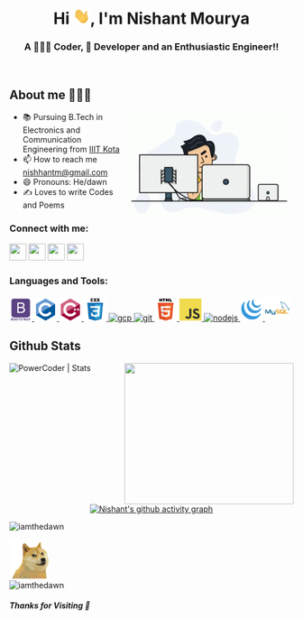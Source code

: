 <h1 align="center">Hi <img src="https://raw.githubusercontent.com/ABSphreak/ABSphreak/master/gifs/Hi.gif" width="30px">, I'm Nishant Mourya</h1>
<h3 align="center">A 👨🏻‍💻 Coder, 🔗 Developer and an Enthusiastic Engineer!!</h3>
<br>


                                                                                                        
                                                                                                        
## About me 🙋🏻‍♂️
<img src="https://github.com/iamthedawn/content/blob/main/tenor.gif?raw=true" width="300px" align="right">
<ul>
<li> 📚 Pursuing B.Tech in Electronics and Communication Engineering from <a href="https://iiitkota.ac.in" target="blank">IIIT Kota</a> </li>
<li> 📫 How to reach me <a href="mailto:nishhantm@gmail.com">nishhantm@gmail.com</a></li>
<li> 😄 Pronouns: He/dawn </li>
<li> ✍️ Loves to write Codes and Poems </li>
</ul>

<!--PROFILES-->                                                                                                                     
<h3 align="left">Connect with me:</h3>
<p align="left">
<a href="https://www.linkedin.com/in/nishantmourya/" target="_blank"><img src="https://img.icons8.com/doodle/48/000000/linkedin--v2.png" height="30" width="30"/></a>
<a href="https://twitter.com/nishhant__" target="_blank" ><img src="https://img.icons8.com/doodle/48/000000/twitter--v1.png" height="30" width="30" /></a>
<a href="https://instagram.com/nishhant__" target="_blank"><img src="https://img.icons8.com/doodle/50/000000/instagram-new.png" height="30" width="30" /></a>
<a href="https://www.facebook.com/its.nishant.maurya" target="_blank"><img src="https://img.icons8.com/doodle/50/000000/facebook-new.png" height="30" width="30" /></a>
</p>

<!--STATS-->
<h3 align="left">Languages and Tools:</h3>
<!--BOOTSTRAP-->                
<p align="left"> <a href="https://getbootstrap.com" target="_blank"> <img src="https://raw.githubusercontent.com/devicons/devicon/master/icons/bootstrap/bootstrap-plain-wordmark.svg" alt="bootstrap" width="40" height="40"/> </a>
<!--C-->
<a href="https://www.cprogramming.com/" target="_blank"> <img src="https://raw.githubusercontent.com/devicons/devicon/master/icons/c/c-original.svg" alt="c" width="40" height="40"/> </a>
<!--CPP-->
<a href="https://www.w3schools.com/cpp/" target="_blank"> <img src="https://raw.githubusercontent.com/devicons/devicon/master/icons/cplusplus/cplusplus-original.svg" alt="cplusplus" width="40" height="40"/> </a>
<!--CSS-->
<a href="https://www.w3schools.com/css/" target="_blank"> <img src="https://raw.githubusercontent.com/devicons/devicon/master/icons/css3/css3-original-wordmark.svg" alt="css3" width="40" height="40"/> </a>
<!--GCP-->
<a href="https://cloud.google.com" target="_blank"> <img src="https://www.vectorlogo.zone/logos/google_cloud/google_cloud-icon.svg" alt="gcp" width="40" height="40"/> </a>
<!--GIT-->
<a href="https://git-scm.com/" target="_blank"> <img src="https://www.vectorlogo.zone/logos/git-scm/git-scm-icon.svg" alt="git" width="40" height="40"/> </a>
<!--HTML-->
<a href="https://www.w3.org/html/" target="_blank"> <img src="https://raw.githubusercontent.com/devicons/devicon/master/icons/html5/html5-original-wordmark.svg" alt="html5" width="40" height="40"/> </a> 
<!--JS-->
<a href="https://developer.mozilla.org/en-US/docs/Web/JavaScript" target="_blank"> <img src="https://raw.githubusercontent.com/devicons/devicon/master/icons/javascript/javascript-original.svg" alt="javascript" width="40" height="40"/> </a>
<!-- NODEJS -->
<a href="https://nodejs.org" target="_blank"> <img src="https://img.icons8.com/color/48/000000/nodejs.png" alt="nodejs" width="40" height="40"/> </a> 
<!--JQuery-->
<a href="https://developer.mozilla.org/en-US/docs/Glossary/jQuery" target="_blank"> <img src="https://github.com/iamthedawn/content/blob/main/icons8-jquery-50.png?raw=true" alt="jQuery" width="40" height="40"/> </a>
<!--SQL-->
<a href="https://www.mysql.com/" target="_blank"> <img src="https://raw.githubusercontent.com/devicons/devicon/master/icons/mysql/mysql-original-wordmark.svg" alt="mysql" width="45" height="45"/> </a> </p>

## Github Stats
<!--Stats-->
<p> <img src="https://github-readme-stats.vercel.app/api?username=iamthedawn&show_icons=true&theme=vision-friendly-dark" alt="PowerCoder | Stats" align="left" >
 
 <!--Languages Used-->
<img src="https://github-readme-stats.vercel.app/api/top-langs/?username=iamthedawn&layout=compact&theme=vision-friendly-dark" width="300" height="250" align="right">
</p>

<!--Contribution Graph-->
<div width="50" height="50" align="center">

[![Nishant's github activity graph](https://activity-graph.herokuapp.com/graph?username=iamthedawn&theme=xcode)](https://github.com/iamthedawn/github-readme-activity-graph)

</div>

                   
<!--Total Contributions-->
<p align="left"><img src="https://github-readme-streak-stats.herokuapp.com/?user=iamthedawn&theme=vision-friendly-dark" alt="iamthedawn" /></p>

<!--Profile Visits-->                                                                                                                                          
<span  align="left">
<img src="https://github.com/iamthedawn/content/blob/main/tenor%20(1).gif?raw=true" width="70px" />
<br>                                                                                                
<img src="https://komarev.com/ghpvc/?username=iamthedawn&label=Profile%20views&color=grey&style=plastic&label=PROFILE+VIEWS" alt="iamthedawn"  /> 
</span>
<p align="left">
<h4><i><b>Thanks for Visiting 🥂</b></i></h4>
</p>
                                                                                                                                       
